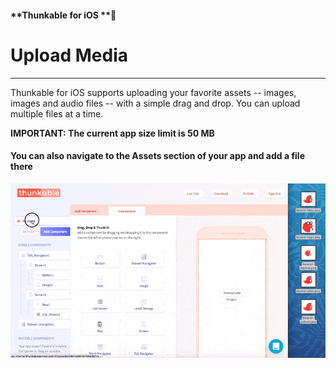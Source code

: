 #### **Thunkable for iOS **

# Upload Media

---

Thunkable for iOS supports uploading your favorite assets -- images, images and audio files -- with a simple drag and drop. You can upload multiple files at a time.

**IMPORTANT: The current app size limit is 50 MB**

#### You can also navigate to the Assets section of your app and add a file there

![](/assets/upload-media-ios-1.gif)

